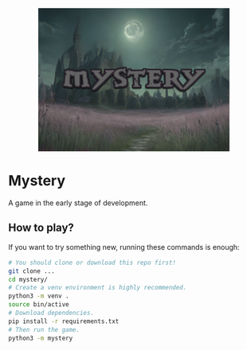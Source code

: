 <div style="text-align: center">
    <img alt="" src="cover.png" width="384", height="288">
</div>

# Mystery
A game in the early stage of development.

## How to play?
If you want to try something new, running these commands is enough:
```bash
# You should clone or download this repo first!
git clone ...
cd mystery/
# Create a venv environment is highly recommended.
python3 -m venv .
source bin/active
# Download dependencies.
pip install -r requirements.txt
# Then run the game.
python3 -m mystery
```
